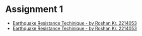 # Assignment 1
- [Earthquake Resistance Techinique - by Roshan Kr. 2214053](pdf/Earthquake%20Resistance%20Technique.pdf)
- [Earthquake Resistance Techinique - by Roshan Kr. 2214053](pdf/Earthquake%20Resistance%20Technique.pdf)

